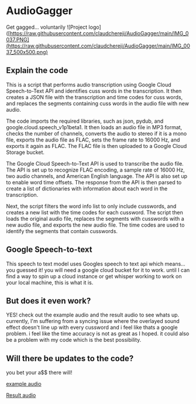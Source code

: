 # AudioGagger
Get gagged... voluntarily
![Project logo]([https://raw.githubusercontent.com/claudchereji/AudioGagger/main/IMG_0037.PNG](https://raw.githubusercontent.com/claudchereji/AudioGagger/main/IMG_0037_500x500.png)

## Explain the code
This is a script that performs audio transcription using Google Cloud Speech-to-Text API and identifies cuss words in the transcription. It then creates a JSON file with the transcription and time codes for cuss words, and replaces the segments containing cuss words in the audio file with new audio.

The code imports the required libraries, such as json, pydub, and google.cloud.speech_v1p1beta1. It then loads an audio file in MP3 format, checks the number of channels, converts the audio to stereo if it is a mono file, exports the audio file as FLAC, sets the frame rate to 16000 Hz, and exports it again as FLAC. The FLAC file is then uploaded to a Google Cloud Storage bucket.

The Google Cloud Speech-to-Text API is used to transcribe the audio file. The API is set up to recognize FLAC encoding, a sample rate of 16000 Hz, two audio channels, and American English language. The API is also set up to enable word time offsets. The response from the API is then parsed to create a list of dictionaries with information about each word in the transcription.

Next, the script filters the word info list to only include cusswords, and creates a new list with the time codes for each cussword. The script then loads the original audio file, replaces the segments with cusswords with a new audio file, and exports the new audio file. The time codes are used to identify the segments that contain cusswords.



## Google Speech-to-text
This speech to text model uses Googles speech to text api which means... you guessed it! you will need a google cloud bucket for it to work.
until I can find a way to spin up a cloud instance or get whisper working to work on your local machine, this is what it is. 

## But does it even work?
YES! check out the example audio and the result audio to see whats up. currently, I'm suffering from a syncing issue where the overlayed sound effect doesn't line up with every cussword and i feel like thats a google problem. i feel like the time accuracy is not as great as I hoped. it could also be a problem with my code which is the best possibility.

## Will there be updates to the code? 
you bet your a$$ there will!


[example audio](https://raw.githubusercontent.com/claudchereji/AudioGagger/main/example.mp3)


[Result audio](https://raw.githubusercontent.com/claudchereji/AudioGagger/main/result.mp3)
